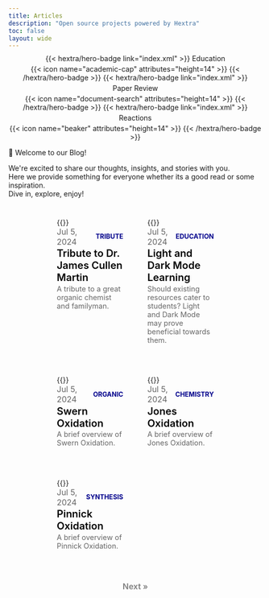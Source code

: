 ```yaml
---
title: Articles
description: "Open source projects powered by Hextra"
toc: false
layout: wide
---
```


<div class="hx-mt-4"></div>

<div style="text-align: center; margin-top: -0.4em; display: flex; flex-wrap: wrap; gap: 4px; justify-content: center; align-items: center;">
{{< hextra/hero-badge link="index.xml" >}}
  <span>Education</span>
  {{< icon name="academic-cap" attributes="height=14" >}}
{{< /hextra/hero-badge >}}
{{< hextra/hero-badge link="index.xml" >}}
  <span>Paper Review</span>
  {{< icon name="document-search" attributes="height=14" >}}
{{< /hextra/hero-badge >}}
{{< hextra/hero-badge link="index.xml" >}}
  <span>Reactions</span>
  {{< icon name="beaker" attributes="height=14" >}}
{{< /hextra/hero-badge >}}
</div>

<p class="hx-mb-4 hx-text-center hx-text-lg hx-text-gray-500 dark:hx-text-gray-400">
👋 Welcome to our Blog!
</p>

<p class="hx-mb-8 hx-text-center hx-text-lg hx-text-gray-500 dark:hx-text-gray-400">
We're excited to share our thoughts, insights, and stories with you. <br> Here we provide something for everyone whether its a good read or some inspiration. <br> Dive in, explore, enjoy!
</p>

<style>
.hextra-cards {
  display: grid;
  grid-template-columns: repeat(auto-fill, minmax(300px, 1fr)); /* Adjust width to make cards smaller */
  gap: 1rem; /* Decrease gap between cards */
  margin-top: 1.5rem; /* Add margin to create space between the header and the cards */
  padding: 0 1rem; /* Add padding to the sides */
}

@media (min-width: 769px) {
  .hextra-cards {
    grid-template-columns: repeat(2, 1fr); /* On larger screens, make it two columns */
    padding: 0 5rem; /* Add padding to the sides */
  }
}

.hextra-card {
  position: relative;
  border-radius: 15px;
  overflow: hidden;
  padding: 1rem;
  text-align: left; /* Align content to the left */
  background: transparent; /* Transparent background */
  cursor: pointer; /* Change cursor to pointer to indicate it's clickable */
}

.hextra-card img {
  user-select: none;
  width: 100%;
  height: auto;
  min-height: 300px; /* Set a minimum height for the images */
  transition: transform 0.3s ease, box-shadow 0.3s ease;
  margin-bottom: 1rem; /* Add more space below the image */
}

.hextra-card:hover img {
  transform: scale(1.05); /* Scale the image on hover */
  box-shadow: none; /* Remove shadow from the image */
}

.card-title {
  margin: 0; /* Remove margin */
  transition: background-size 0.3s ease;
  color: #000; /* Title color in light mode */
  position: relative;
  font-size: 1.25rem;
  font-weight: 600;
  display: inline-block;
  background-image: linear-gradient(transparent 50%, rgba(173, 216, 230, 0.7) 50%); /* Change underline color to light blue with transparency */
  background-position: 0 60%; /* Adjust position to embed halfway through the text */
  background-size: 0 40%; /* Initial background size to 0 width */
  background-repeat: no-repeat;
}

.hextra-card:hover .card-title {
  background-size: 100% 40%; /* Full width underline on hover */
}

.dark .card-title {
  color: #3498db; /* Title color in dark mode */
  background-image: linear-gradient(transparent 50%, rgba(52, 152, 219, 0.7) 50%); /* Change underline color to light blue with transparency */
  background-position: 0 60%; /* Adjust position to embed halfway through the text */
  background-size: 0 40%; /* Initial background size to 0 width */
}

.dark .hextra-card:hover .card-title {
  background-size: 100% 40%; /* Full width underline on hover */
}

.card-body {
  padding-top: 0; /* Remove top padding */
  text-align: left; /* Align content to the left */
}

.card-date-tag {
  display: flex;
  justify-content: space-between; /* Space between date and tag */
  align-items: center;
  font-size: 1rem; /* Slightly larger font size */
  color: #666; /* Date color */
  margin-bottom: 0.1rem; /* Add space below date and tag */
}

.card-date {
  margin-right: 0.5rem; /* Space between date and tag */
}

.card-tag {
  color: rgba(0, 0, 139, 1); /* Dark blue color for better visibility */
  font-weight: bold;
  font-size: 0.8rem; /* Smaller font size for the tag */
}

.card-description {
  margin-top: 0.1rem; /* Adjust spacing for the description to bring it closer to the underline */
  color: #666; /* Description color */
  font-size: 0.9rem; /* Slightly smaller font size */
  font-weight: normal; /* Ensure the font weight is normal */
}

.dark .card-date-tag, .dark .card-description {
  color: #aaa; /* Date, tag, and description color for dark mode */
}

.dark .card-tag {
  color: rgba(52, 152, 219, 1); /* Tag color for dark mode */
}

a.card-link {
  text-decoration: none;
  color: inherit;
  display: block;
}

/* Next Page Button */
.next-page-btn-container {
  display: flex;
  justify-content: center; /* Center the button */
  margin-top: 2rem;
}

.next-page-btn {
  font-size: 1rem; /* Adjust font size */
  font-weight: 600;
  color: grey; /* Set text color to grey */
  text-decoration: none;
  transition: color 0.3s ease;
}

.next-page-btn:hover {
  color: #add8e6;
}

/* Mobile-specific styles */
@media (max-width: 768px) {
  .hextra-cards {
    grid-template-columns: 1fr; /* On mobile, make it a single column */
    padding: 0 1rem; /* Add padding to the sides */
  }

  .hextra-card {
    padding: 0.5rem; /* Reduce padding for mobile */
  }

  .hextra-card img {
    margin-bottom: 0.5rem; /* Reduce space below the image for mobile */
  }

  .card-title {
    font-size: 1rem; /* Reduce font size for mobile */
  }

  .card-date-tag {
    font-size: 0.75rem; /* Reduce font size for date and tag for mobile */
  }

  .card-description {
    font-size: 0.75rem; /* Reduce font size for description for mobile */
  }
}
</style>

<div class="hextra-cards">
  <a href="/reactionrepo/article-repository/tribute-to-jcmartin/" class="card-link">
    <div class="hextra-card">
      <div class="card-body">
        {{<figure-dynamic-toggle
          dark-src="jcmartin.png"
          light-src="jcmartin.png"
          title=""
          width="350"
          height="300"
        >}}
        <div class="card-date-tag">
          <time class="card-date" datetime="2024-07-05">Jul 5, 2024</time>
          <span class="card-tag">TRIBUTE</span>
        </div>
        <h2 class="card-title">Tribute to Dr. James Cullen Martin</h2>
        <h3 class="card-description">A tribute to a great organic chemist and familyman.</h3>
      </div>
    </div>
  </a>
 <a href="/reactionrepo/article-repository/light-dark-mode-learning/" class="card-link">
    <div class="hextra-card">
      <div class="card-body">
        {{<figure-dynamic-toggle
          dark-src="decal.jpg"
          light-src="decal.jpg"
          title=""
          width="350"
          height="300"
        >}}
        <div class="card-date-tag">
          <time class="card-date" datetime="2024-07-05">Jul 5, 2024</time>
          <span class="card-tag">EDUCATION</span>
        </div>
        <h2 class="card-title">Light and Dark Mode Learning</h2>
        <h3 class="card-description">Should existing resources cater to students? Light and Dark Mode may prove beneficial towards them.</h3>
      </div>
    </div>
  </a>
  <a href="/docs/oxidation-reactions/dess-martin-oxidation/" class="card-link">
    <div class="hextra-card">
      <div class="card-body">
        {{<figure-dynamic-toggle
          dark-src="decal.jpg"
          light-src="decal.jpg"
          title=""
          width="350"
          height="300"
        >}}
        <div class="card-date-tag">
          <time class="card-date" datetime="2024-07-05">Jul 5, 2024</time>
          <span class="card-tag">ORGANIC</span>
        </div>
        <h2 class="card-title">Swern Oxidation</h2>
        <h3 class="card-description">A brief overview of Swern Oxidation.</h3>
      </div>
    </div>
  </a>
  <a href="/reactionrepo/docs/oxidation-reactions/jones-oxidation/" class="card-link">
    <div class="hextra-card">
      <div class="card-body">
        {{<figure-dynamic-toggle
          dark-src="decal.jpg"
          light-src="decal.jpg"
          title=""
          width="350"
          height="300"
        >}}
        <div class="card-date-tag">
          <time class="card-date" datetime="2024-07-05">Jul 5, 2024</time>
          <span class="card-tag">CHEMISTRY</span>
        </div>
        <h2 class="card-title">Jones Oxidation</h2>
        <h3 class="card-description">A brief overview of Jones Oxidation.</h3>
      </div>
    </div>
  </a>
  <a href="/reactionrepo/docs/oxidation-reactions/pinnick-oxidation/" class="card-link">
    <div class="hextra-card">
      <div class="card-body">
        {{<figure-dynamic-toggle
          dark-src="decal.jpg"
          light-src="decal.jpg"
          title=""
          width="350"
          height="300"
        >}}
        <div class="card-date-tag">
          <time class="card-date" datetime="2024-07-05">Jul 5, 2024</time>
          <span class="card-tag">SYNTHESIS</span>
        </div>
        <h2 class="card-title">Pinnick Oxidation</h2>
        <h3 class="card-description">A brief overview of Pinnick Oxidation.</h3>
      </div>
    </div>
  </a>
</div>

<div class="next-page-btn-container">
  <a href="/next-page" class="next-page-btn">Next »</a>
</div>
